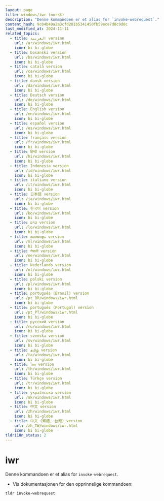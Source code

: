 ```yaml
---
layout: page
title: windows/iwr (norsk)
description: "Denne kommandoen er et alias for `invoke-webrequest`."
content_hash: 9c04b49a2a3cfd201b5341450fb59ece7d8c9d0c
last_modified_at: 2024-11-11
related_topics:
  - title: العربية version
    url: /ar/windows/iwr.html
    icon: bi bi-globe
  - title: bosanski version
    url: /bs/windows/iwr.html
    icon: bi bi-globe
  - title: català version
    url: /ca/windows/iwr.html
    icon: bi bi-globe
  - title: dansk version
    url: /da/windows/iwr.html
    icon: bi bi-globe
  - title: Deutsch version
    url: /de/windows/iwr.html
    icon: bi bi-globe
  - title: English version
    url: /en/windows/iwr.html
    icon: bi bi-globe
  - title: español version
    url: /es/windows/iwr.html
    icon: bi bi-globe
  - title: français version
    url: /fr/windows/iwr.html
    icon: bi bi-globe
  - title: हिन्दी version
    url: /hi/windows/iwr.html
    icon: bi bi-globe
  - title: Indonesia version
    url: /id/windows/iwr.html
    icon: bi bi-globe
  - title: italiano version
    url: /it/windows/iwr.html
    icon: bi bi-globe
  - title: 日本語 version
    url: /ja/windows/iwr.html
    icon: bi bi-globe
  - title: 한국어 version
    url: /ko/windows/iwr.html
    icon: bi bi-globe
  - title: ລາວ version
    url: /lo/windows/iwr.html
    icon: bi bi-globe
  - title: മലയാളം version
    url: /ml/windows/iwr.html
    icon: bi bi-globe
  - title: नेपाली version
    url: /ne/windows/iwr.html
    icon: bi bi-globe
  - title: Nederlands version
    url: /nl/windows/iwr.html
    icon: bi bi-globe
  - title: polski version
    url: /pl/windows/iwr.html
    icon: bi bi-globe
  - title: português (Brasil) version
    url: /pt_BR/windows/iwr.html
    icon: bi bi-globe
  - title: português (Portugal) version
    url: /pt_PT/windows/iwr.html
    icon: bi bi-globe
  - title: русский version
    url: /ru/windows/iwr.html
    icon: bi bi-globe
  - title: svenska version
    url: /sv/windows/iwr.html
    icon: bi bi-globe
  - title: தமிழ் version
    url: /ta/windows/iwr.html
    icon: bi bi-globe
  - title: ไทย version
    url: /th/windows/iwr.html
    icon: bi bi-globe
  - title: Türkçe version
    url: /tr/windows/iwr.html
    icon: bi bi-globe
  - title: українська version
    url: /uk/windows/iwr.html
    icon: bi bi-globe
  - title: 中文 version
    url: /zh/windows/iwr.html
    icon: bi bi-globe
  - title: 中文 (繁體, 台灣) version
    url: /zh_TW/windows/iwr.html
    icon: bi bi-globe
tldri18n_status: 2
---
```

# iwr

Denne kommandoen er et alias for `invoke-webrequest`.

- Vis dokumentasjonen for den opprinnelige kommandoen:

`tldr invoke-webrequest`
